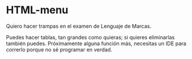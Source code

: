 # HTML-menu
Quiero hacer trampas en el examen de Lenguaje de Marcas.

Puedes hacer tablas, tan grandes como quieras; si quieres eliminarlas también puedes. Próximamente alguna función más, necesitas un IDE para correrlo porque no sé programar en verdad.
